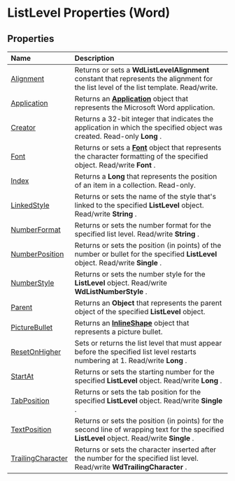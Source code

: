 
# ListLevel Properties (Word)

## Properties



|**Name**|**Description**|
|:-----|:-----|
|[Alignment](40460a1b-ed25-8618-556d-f4ef6165bac4.md)|Returns or sets a  **WdListLevelAlignment** constant that represents the alignment for the list level of the list template. Read/write.|
|[Application](4e4f74db-a6e6-0152-281a-8b4e555df5b8.md)|Returns an  **[Application](d1cf6f8f-4e88-bf01-93b4-90a83f79cb44.md)** object that represents the Microsoft Word application.|
|[Creator](4a5bd616-2387-0abf-1e0a-e6cb5d3f3260.md)|Returns a 32-bit integer that indicates the application in which the specified object was created. Read-only  **Long** .|
|[Font](3e62bc28-1321-c74e-1a00-68a6c9fc8b51.md)|Returns or sets a  **[Font](bc97f4df-fc81-d6c8-e99a-d50dc793b7ae.md)** object that represents the character formatting of the specified object. Read/write **Font** .|
|[Index](46c50175-4c08-c0ae-ff60-d5e143168f26.md)|Returns a  **Long** that represents the position of an item in a collection. Read-only.|
|[LinkedStyle](11a48d9a-87fa-6cc6-8614-deb35775d6b5.md)|Returns or sets the name of the style that's linked to the specified  **ListLevel** object. Read/write **String** .|
|[NumberFormat](45305290-e1ca-cd5b-98bd-e60fad989ec5.md)|Returns or sets the number format for the specified list level. Read/write  **String** .|
|[NumberPosition](444df40d-4165-54b9-3456-ca4dfbdb8053.md)|Returns or sets the position (in points) of the number or bullet for the specified  **ListLevel** object. Read/write **Single** .|
|[NumberStyle](1118eb25-3b57-3a9b-6323-ba8233636f3b.md)|Returns or sets the number style for the  **ListLevel** object. Read/write **WdListNumberStyle** .|
|[Parent](a657c96c-616a-5c5c-313a-ab6027ef854b.md)|Returns an  **Object** that represents the parent object of the specified **ListLevel** object.|
|[PictureBullet](73c44f47-182c-9ef6-106c-fd68000a27c3.md)|Returns an  **[InlineShape](a8fd110a-4aa7-c4b9-1559-32022787d955.md)** object that represents a picture bullet.|
|[ResetOnHigher](6623910d-94ac-62c7-8af5-5cc32ef9c88f.md)|Sets or returns the list level that must appear before the specified list level restarts numbering at 1. Read/write  **Long** .|
|[StartAt](7331be7c-952e-cd3e-82c0-06712082e6d7.md)|Returns or sets the starting number for the specified  **ListLevel** object. Read/write **Long** .|
|[TabPosition](36b73a32-4e8a-f6f5-75d0-55f1ad411055.md)|Returns or sets the tab position for the specified  **ListLevel** object. Read/write **Single** .|
|[TextPosition](ed0ea5ae-d017-a0a8-be0a-cd49015e3bfb.md)|Returns or sets the position (in points) for the second line of wrapping text for the specified  **ListLevel** object. Read/write **Single** .|
|[TrailingCharacter](9f64d28c-4409-6278-e20e-baaea1d03ce7.md)|Returns or sets the character inserted after the number for the specified list level. Read/write  **WdTrailingCharacter** .|
